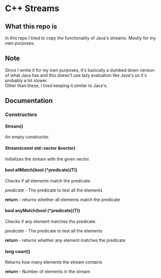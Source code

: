# C++ Streams

## What this repo is

In this repo I tried to copy the functionality of Java's streams. Mostly for my own purposes.

## Note

Since I wrote it for my own purposes, it's basically a dumbed down version of what Java has and this doesn't use lazy evaluation like Java's so it's probably a lot slower.  
Other than these, I tried keeping it similar to Java's.

## Documentation

### Constructors

#### Stream()

An empty constructor.

#### Stream(const std::vector<T> &vector)

Initializes the stream with the given vector.

#### bool allMatch(bool (*predicate)(T))

Checks if all elements match the predicate.

*predicate* - The predicate to test all the elements

**return** -  returns whether all elements match the predicate

#### bool anyMatch(bool (*predicate)(T))

Checks if any element matches the predicate.

*predicate* - The predicate to test all the elements

**return** -  returns whether any element matches the predicate

#### long count()

Returns how many elements the stream contains

**return** - Number of elements in the stream



